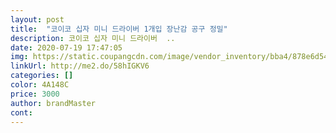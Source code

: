 ```yaml
---
layout: post 
title:  "코이코 십자 미니 드라이버 1개입 장난감 공구 정밀" 
description: 코이코 십자 미니 드라이버  ..
date: 2020-07-19 17:47:05 
img: https://static.coupangcdn.com/image/vendor_inventory/bba4/878e6d545094c7bfc359b336770ed5e2ac44ccd4d26139e2a7cee58c45aa.jpg 
linkUrl: http://me2.do/58hIGKV6 
categories: [] 
color: 4A148C 
price: 3000 
author: brandMaster 
cont:  
---
```

 